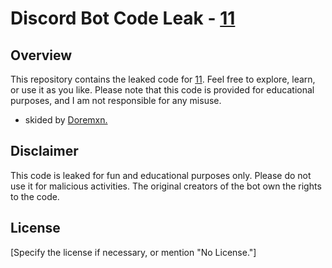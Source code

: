 # Discord Bot Code Leak - [11](https://dsc.gg/discronix)

## Overview
This repository contains the leaked code for [11](https://dsc.gg/discronix). Feel free to explore, learn, or use it as you like. Please note that this code is provided for educational purposes, and I am not responsible for any misuse.


- skided by [Doremxn.](https://discord.com/users/948937171031695411)

## Disclaimer
This code is leaked for fun and educational purposes only. Please do not use it for malicious activities. The original creators of the bot own the rights to the code.

## License
[Specify the license if necessary, or mention "No License."]
